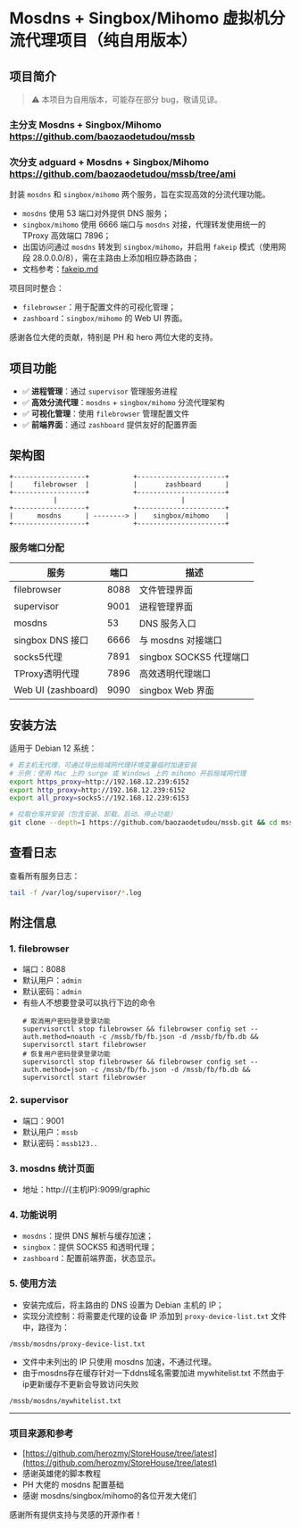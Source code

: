 # Mosdns + Singbox/Mihomo 虚拟机分流代理项目（纯自用版本）

## 项目简介

> ⚠️ 本项目为自用版本，可能存在部分 bug，敬请见谅。
> 
### 主分支 Mosdns + Singbox/Mihomo https://github.com/baozaodetudou/mssb
### 次分支 adguard + Mosdns + Singbox/Mihomo https://github.com/baozaodetudou/mssb/tree/ami

封装 `mosdns` 和 `singbox/mihomo` 两个服务，旨在实现高效的分流代理功能。

* `mosdns` 使用 53 端口对外提供 DNS 服务；
* `singbox/mihomo` 使用 6666 端口与 `mosdns` 对接，代理转发使用统一的 TProxy 高效端口 7896；
* 出国访问通过 `mosdns` 转发到 `singbox/mihomo`，并启用 `fakeip` 模式（使用网段 28.0.0.0/8），需在主路由上添加相应静态路由；
* 文档参考：[fakeip.md](docs/fakeip.md)

项目同时整合：

* `filebrowser`：用于配置文件的可视化管理；
* `zashboard`：`singbox/mihomo` 的 Web UI 界面。

感谢各位大佬的贡献，特别是 PH 和 hero 两位大佬的支持。

## 项目功能

* ✅ **进程管理**：通过 `supervisor` 管理服务进程
* ✅ **高效分流代理**：`mosdns` + `singbox/mihomo` 分流代理架构
* ✅ **可视化管理**：使用 `filebrowser` 管理配置文件
* ✅ **前端界面**：通过 `zashboard` 提供友好的配置界面

## 架构图

```plaintext
+------------------+           +----------------------+
|     filebrowser  |           |       zashboard      |
+------------------+           +----------------------+
           |                               |
+------------------+           +----------------------+
|      mosdns      | --------> |    singbox/mihomo    |
+------------------+           +----------------------+
```

### 服务端口分配

| 服务                 | 端口   | 描述                  |
| ------------------ | ---- | ------------------- |
| filebrowser        | 8088 | 文件管理界面              |
| supervisor         | 9001 | 进程管理界面              |
| mosdns             | 53   | DNS 服务入口            |
| singbox DNS 接口     | 6666 | 与 mosdns 对接端口       |
| socks5代理           | 7891 | singbox SOCKS5 代理端口 |
| TProxy透明代理         | 7896 | 高效透明代理端口            |
| Web UI (zashboard) | 9090 | singbox Web 界面      |

## 安装方法

适用于 Debian 12 系统：

```bash
# 若主机无代理，可通过导出局域网代理环境变量临时加速安装
# 示例：使用 Mac 上的 surge 或 Windows 上的 mihomo 开启局域网代理
export https_proxy=http://192.168.12.239:6152
export http_proxy=http://192.168.12.239:6152
export all_proxy=socks5://192.168.12.239:6153

# 拉取仓库并安装（包含安装、卸载、启动、停止功能）
git clone --depth=1 https://github.com/baozaodetudou/mssb.git && cd mssb && bash install.sh
```

## 查看日志

查看所有服务日志：

```bash
tail -f /var/log/supervisor/*.log
```

## 附注信息

### 1. filebrowser

* 端口：8088
* 默认用户：`admin`
* 默认密码：`admin`
* 有些人不想要登录可以执行下边的命令
  ```shell
  # 取消用户密码登录登录功能
  supervisorctl stop filebrowser && filebrowser config set --auth.method=noauth -c /mssb/fb/fb.json -d /mssb/fb/fb.db && supervisorctl start filebrowser
  # 恢复用户密码登录登录功能
  supervisorctl stop filebrowser && filebrowser config set --auth.method=json -c /mssb/fb/fb.json -d /mssb/fb/fb.db && supervisorctl start filebrowser
  ```

### 2. supervisor

* 端口：9001
* 默认用户：`mssb`
* 默认密码：`mssb123..`

### 3. mosdns 统计页面

* 地址：http\://{主机IP}:9099/graphic

### 4. 功能说明

* `mosdns`：提供 DNS 解析与缓存加速；
* `singbox`：提供 SOCKS5 和透明代理；
* `zashboard`：配置前端界面，状态显示。

### 5. 使用方法

* 安装完成后，将主路由的 DNS 设置为 Debian 主机的 IP；
* 实现分流控制：将需要走代理的设备 IP 添加到 `proxy-device-list.txt` 文件中，路径为：

```text
/mssb/mosdns/proxy-device-list.txt
```

* 文件中未列出的 IP 只使用 mosdns 加速，不通过代理。
* 由于mosdns存在缓存针对一下ddns域名需要加进 mywhitelist.txt 不然由于ip更新缓存不更新会导致访问失败
```text
/mssb/mosdns/mywhitelist.txt
```
---

### 项目来源和参考

* [https://github.com/herozmy/StoreHouse/tree/latest](https://github.com/herozmy/StoreHouse/tree/latest)
* 感谢英雄佬的脚本教程
* PH 大佬的 mosdns 配置基础
* 感谢 mosdns/singbox/mihomo的各位开发大佬们

感谢所有提供支持与灵感的开源作者！
